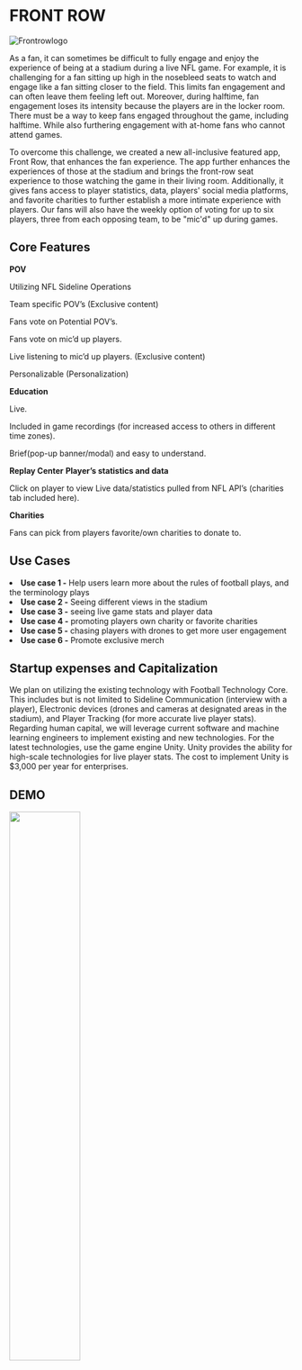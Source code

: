 # FRONT ROW
![Frontrowlogo](https://user-images.githubusercontent.com/56749187/225467192-ec9dc4ca-c026-4e98-889d-c3e2081f179e.PNG)
<p>As a fan, it can sometimes be difficult to fully engage and enjoy the experience of being at a stadium during a live NFL game. For example, it is challenging for a fan sitting up high in the nosebleed seats to watch and engage like a fan sitting closer to the field. This limits fan engagement and can often leave them feeling left out. Moreover, during halftime, fan engagement loses its intensity because the players are in the locker room. There must be a way to keep fans engaged throughout the game, including halftime. While also furthering engagement with at-home fans who cannot attend games.</p>
<p>To overcome this challenge, we created a new all-inclusive featured app, Front Row, that enhances the fan experience. The app further enhances the experiences of those at the stadium and brings the front-row seat experience to those watching the game in their living room. Additionally, it gives fans access to player statistics, data, players' social media platforms, and favorite charities to further establish a more intimate experience with players. Our fans will also have the weekly option of voting for up to six players, three from each opposing team, to be "mic'd" up during games.<p>
<h2>Core Features</h2>
<b>POV</b>
<p>Utilizing NFL Sideline Operations</p>
<p>Team specific POV’s (Exclusive content)</p>
<p>Fans vote on Potential POV’s.</p>
<p>Fans vote on mic’d up players.</p>
<p>Live listening to mic’d up players. (Exclusive content)</p>
<p>Personalizable (Personalization)</p>
<b>Education</b>
<p>Live.</p>
<p>Included in game recordings (for increased access to others in different time zones).</p>
<p>Brief(pop-up banner/modal) and easy to understand.</p>
<b>Replay Center</b>
<b>Player’s statistics and data</b>
<p>Click on player to view Live data/statistics pulled from NFL API’s (charities tab included here).</p>
<b>Charities</b>
<p>Fans can pick from players favorite/own charities to donate to.</p>
<h2>Use Cases</h2>
<li><b>Use case 1 -</b> Help users learn more about the rules of football plays, and the terminology plays</li>
<li><b>Use case 2 -</b> Seeing different views in the stadium</li>
<li><b>Use case 3 -</b> seeing live game stats and player data</li>
<li><b>Use case 4 -</b> promoting players own charity or favorite charities</li>
<li><b>Use case 5 -</b> chasing players with drones to get more user engagement</li>
<li><b>Use case 6 -</b> Promote exclusive merch</li>
<h2>Startup expenses and Capitalization</h2>
We plan on utilizing the existing technology with Football Technology Core. This includes but is not limited to Sideline Communication (interview with a player), Electronic devices (drones and cameras at designated areas in the stadium), and Player Tracking (for more accurate live player stats). Regarding human capital, we will leverage current software and machine learning engineers to implement existing and new technologies. For the latest technologies, use the game engine Unity. Unity provides the ability for high-scale technologies for live player stats. The cost to implement Unity is $3,000 per year for enterprises.

<h2>DEMO</h2>

[<img src="https://user-images.githubusercontent.com/56749187/225464518-f17485fe-8ef5-4bc7-94f4-c834ce867f37.png" width="50%">](https://user-images.githubusercontent.com/56749187/225464956-9a3ec24a-c463-4484-bc81-7eb1694a7bad.webm)
